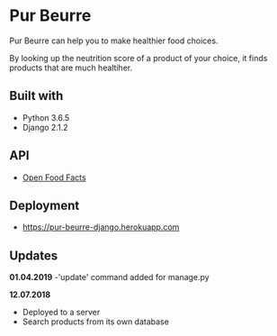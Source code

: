# Pur Beurre
Pur Beurre can help you to make healthier food choices.

By looking up the neutrition score of a product of your choice, it finds products that are much healtiher.

## Built with
- Python 3.6.5
- Django 2.1.2

## API
- [Open Food Facts](https://fr.openfoodfacts.org/data)

## Deployment
- https://pur-beurre-django.herokuapp.com

## Updates
__01.04.2019__
-'update' command added for manage.py

__12.07.2018__
- Deployed to a server
- Search products from its own database



